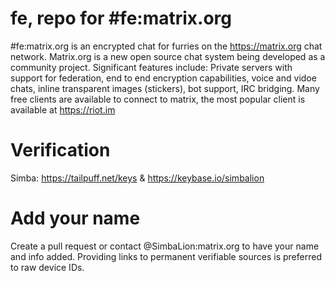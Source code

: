 # fe, repo for #fe:matrix.org
#fe:matrix.org is an encrypted chat for furries on the https://matrix.org chat network. Matrix.org is a new open source chat system being developed as a community project. Significant features include: Private servers with support for federation, end to end encryption capabilities, voice and vidoe chats, inline transparent images (stickers), bot support, IRC bridging. Many free clients are available to connect to matrix, the most popular client is available at https://riot.im

# Verification
Simba: https://tailpuff.net/keys & https://keybase.io/simbalion

# Add your name
Create a pull request or contact @SimbaLion:matrix.org to have your name and info added. Providing links to permanent verifiable sources is preferred to raw device IDs.
